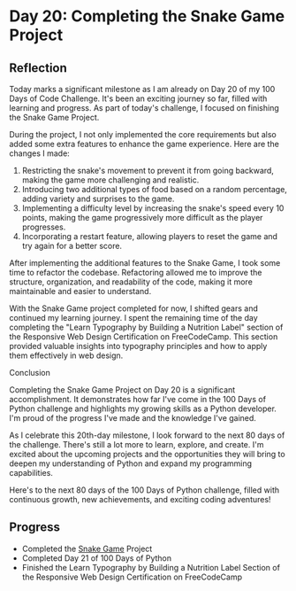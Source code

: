 # Day 20: Completing the Snake Game Project

## Reflection
  Today marks a significant milestone as I am already on Day 20 of my 100 Days of Code Challenge. It's been an exciting journey so far, filled with learning and progress. As part of today's challenge, I focused on finishing the Snake Game Project.

  During the project, I not only implemented the core requirements but also added some extra features to enhance the game experience. Here are the changes I made:

  1. Restricting the snake's movement to prevent it from going backward, making the game more challenging and realistic.
  2. Introducing two additional types of food based on a random percentage, adding variety and surprises to the game.
  3. Implementing a difficulty level by increasing the snake's speed every 10 points, making the game progressively more difficult as the player progresses.
  4. Incorporating a restart feature, allowing players to reset the game and try again for a better score.

  After implementing the additional features to the Snake Game, I took some time to refactor the codebase. Refactoring allowed me to improve the structure, organization, and readability of the code, making it more maintainable and easier to understand.

  With the Snake Game project completed for now, I shifted gears and continued my learning journey. I spent the remaining time of the day completing the "Learn Typography by Building a Nutrition Label" section of the Responsive Web Design Certification on FreeCodeCamp. This section provided valuable insights into typography principles and how to apply them effectively in web design.

  Conclusion

  Completing the Snake Game Project on Day 20 is a significant accomplishment. It demonstrates how far I've come in the 100 Days of Python challenge and highlights my growing skills as a Python developer. I'm proud of the progress I've made and the knowledge I've gained.

  As I celebrate this 20th-day milestone, I look forward to the next 80 days of the challenge. There's still a lot more to learn, explore, and create. I'm excited about the upcoming projects and the opportunities they will bring to deepen my understanding of Python and expand my programming capabilities.

  Here's to the next 80 days of the 100 Days of Python challenge, filled with continuous growth, new achievements, and exciting coding adventures!
  
  ## Progress
  - Completed the [Snake Game](https://github.com/johnivanpuayap/Snake-Game) Project
  - Completed Day 21 of 100 Days of Python
  - Finished the Learn Typography by Building a Nutrition Label Section of the Responsive Web Design Certification on FreeCodeCamp